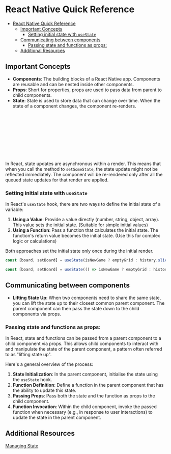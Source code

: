 # React Native Quick Reference

- [React Native Quick Reference](#react-native-quick-reference)
  - [Important Concepts](#important-concepts)
    - [Setting initial state with `useState`](#setting-initial-state-with-usestate)
  - [Communicating between components](#communicating-between-components)
    - [Passing state and functions as props:](#passing-state-and-functions-as-props)
  - [Additional Resources](#additional-resources)


## Important Concepts

- **Components**: The building blocks of a React Native app. Components are reusable and
  can be nested inside other components.
- **Props**: Short for properties, props are used to pass data from parent to child
  components.
- **State**: State is used to store data that can change over time. When the state of a
  component changes, the component re-renders.

<div class="bx info-light bdr-3 rounded-1 flex va-c">
    <svg class="icon wh-4 fs0 mr-2"><use xlink:href="/svg/naykel-ui.svg#information-circle"></use></svg>
    <div>In React, state updates are asynchronous within a render. This means that when you call the method to <code>setSomeState</code>, the state update might not be reflected immediately. The component will be re-rendered only after all the queued state updates for that render are applied.</div>
</div>



### Setting initial state with `useState`

In React's `useState` hook, there are two ways to define the initial state of a
variable:

1. **Using a Value**: Provide a value directly (number, string, object, array). This
value sets the initial state. (Suitable for simple initial values)
2. **Using a Function**: Pass a function that calculates the initial state. The
function's return value becomes the initial state. (Use this for complex logic or
calculations)

Both approaches set the initial state only once during the initial render.


```js
const [board, setBoard] = useState(isNewGame ? emptyGrid : history.slice(-1)[0]);
```

```js
const [board, setBoard] = useState(() => isNewGame ? emptyGrid : history.slice(-1)[0]);
```


## Communicating between components

- **Lifting State Up**: When two components need to share the same state, you can lift the
  state up to their closest common parent component. The parent component can then pass
  the state down to the child components via props.




### Passing state and functions as props:

In React, state and functions can be passed from a parent component to a child component
via props. This allows child components to interact with and manipulate the state of the
parent component, a pattern often referred to as "lifting state up".

Here's a general overview of the process:

1. **State Initialization**: In the parent component, initialise the state using the
   `useState` hook.
2. **Function Definition**: Define a function in the parent component that has the
   ability to update this state.
3. **Passing Props**: Pass both the state and the function as props to the child
   component.
4. **Function Invocation**: Within the child component, invoke the passed function when
   necessary (e.g., in response to user interactions) to update the state in the parent
   component.



## Additional Resources

<a href="https://react.dev/learn/managing-state" target="blank">Managing State</a>
